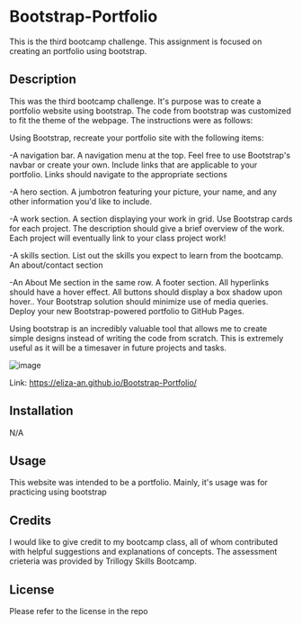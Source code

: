 # Bootstrap-Portfolio
This is the third bootcamp challenge. This assignment is focused on creating an portfolio using bootstrap. 

## Description

This was the third bootcamp challenge. It's purpose was to create a portfolio website using bootstrap. The code from bootstrap was customized to fit the theme of the webpage. The instructions were as follows:

Using Bootstrap, recreate your portfolio site with the following items:

-A navigation bar. A navigation menu at the top. Feel free to use Bootstrap's navbar or create your own. Include links that are applicable to your portfolio. Links should navigate to the appropriate sections

-A hero section. A jumbotron featuring your picture, your name, and any other information you'd like to include.

-A work section. A section displaying your work in grid. Use Bootstrap cards for each project. The description should give a brief overview of the work. Each project will eventually link to your class project work!

-A skills section. List out the skills you expect to learn from the bootcamp. An about/contact section

-An About Me section in the same row.
A footer section. All hyperlinks should have a hover effect. All buttons should display a box shadow upon hover.. Your Bootstrap solution should minimize use of media queries. Deploy your new Bootstrap-powered portfolio to GitHub Pages.


Using bootstrap is an incredibly valuable tool that allows me to create simple designs instead of writing the code from scratch. This is extremely useful as it will be a timesaver in future projects and tasks.



![image](https://user-images.githubusercontent.com/118762745/210459204-dad64684-ca87-4c95-8998-0c7baed9e628.png)






Link: https://eliza-an.github.io/Bootstrap-Portfolio/


## Installation

N/A


## Usage

This website was intended to be a portfolio. Mainly, it's usage was for practicing using bootstrap

## Credits

I would like to give credit to my bootcamp class, all of whom contributed with helpful suggestions and explanations of concepts. 
The assessment crieteria was provided by Trillogy Skills Bootcamp. 

## License

Please refer to the license in the repo
